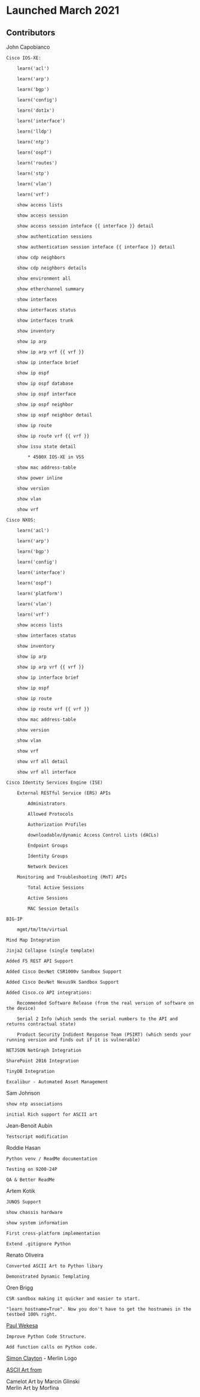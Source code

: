 # Launched March 2021 

## Contributors 

John Capobianco

    Cisco IOS-XE:
    
        learn('acl')

        learn('arp')
        
        learn('bgp')

        learn('config')
        
        learn('dot1x')

        learn('interface')    

        learn('lldp')

        learn('ntp')

        learn('ospf')

        learn('routes')

        learn('stp')
        
        learn('vlan')

        learn('vrf')
    
        show access lists

        show access session

        show access session inteface {{ interface }} detail

        show authentication sessions

        show authentication session inteface {{ interface }} detail

        show cdp neighbors
        
        show cdp neighbors details

        show environment all

        show etherchannel summary

        show interfaces
        
        show interfaces status
    
        show interfaces trunk

        show inventory

        show ip arp

        show ip arp vrf {{ vrf }}

        show ip interface brief

        show ip ospf

        show ip ospf database

        show ip ospf interface

        show ip ospf neighbor

        show ip ospf neighbor detail

        show ip route

        show ip route vrf {{ vrf }}

        show issu state detail

            * 4500X IOS-XE in VSS 

        show mac address-table

        show power inline

        show version

        show vlan

        show vrf

    Cisco NXOS:

        learn('acl')

        learn('arp')

        learn('bgp')

        learn('config')

        learn('interface')

        learn('ospf')

        learn('platform')
        
        learn('vlan')

        learn('vrf')

        show access lists
       
        show interfaces status
    
        show inventory

        show ip arp

        show ip arp vrf {{ vrf }}

        show ip interface brief

        show ip ospf

        show ip route

        show ip route vrf {{ vrf }}

        show mac address-table

        show version

        show vlan

        show vrf

        show vrf all detail

        show vrf all interface

    Cisco Identity Services Engine (ISE)

        External RESTful Service (ERS) APIs

            Administrators

            Allowed Protocols
            
            Authorization Profiles

            downloadable/dynamic Access Control Lists (dACLs)

            Endpoint Groups

            Identity Groups

            Network Devices 

        Monitoring and Troubleshooting (MnT) APIs

            Total Active Sessions

            Active Sessions

            MAC Session Details
    
    BIG-IP 

        mgmt/tm/ltm/virtual
    
    Mind Map Integration

    Jinja2 Collapse (single template)

    Added F5 REST API Support 

    Added Cisco DevNet CSR1000v Sandbox Support

    Added Cisco DevNet Nexus9k Sandbox Support

    Added Cisco.co API integrations:

        Recommended Software Release (from the real version of software on the device)

        Serial 2 Info (which sends the serial numbers to the API and returns contractual state)

        Product Security Indident Response Team (PSIRT) (which sends your running version and finds out if it is vulnerable)

    NETJSON NetGraph Integration

    SharePoint 2016 Integration

    TinyDB Integration

    Excalibur - Automated Asset Management 

Sam Johnson

    show ntp associations 

    initial Rich support for ASCII art

Jean-Benoit Aubin

    Testscript modification

Roddie Hasan

    Python venv / ReadMe documentation
    
    Testing on 9200-24P
    
    QA & Better ReadMe 

Artem Kotik

    JUNOS Support 
    
    show chassis hardware
    
    show system information

    First cross-platform implementation
    
    Extend .gitignore Python
    
Renato Oliveira

    Converted ASCII Art to Python libary 

    Demonstrated Dynamic Templating

Oren Brigg

    CSR sandbox making it quicker and easier to start.
    
    "learn_hostname=True". Now you don't have to get the hostnames in the testbed 100% right.

[Paul Wekesa](https://github.com/Paul-weqe)

    Improve Python Code Structure.

    Add function calls on Python code.

[Simon Clayton](https://github.com/sclayton1006) - Merlin Logo  

[ASCII Art from](https://www.asciiart.eu/)

Camelot Art by Marcin Glinski   
Merlin Art by Morfina 